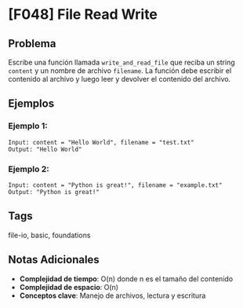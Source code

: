 # [F048] File Read Write

## Problema

Escribe una función llamada `write_and_read_file` que reciba un string `content` y un nombre de archivo `filename`. La función debe escribir el contenido al archivo y luego leer y devolver el contenido del archivo.

## Ejemplos

### Ejemplo 1:
```
Input: content = "Hello World", filename = "test.txt"
Output: "Hello World"
```

### Ejemplo 2:
```
Input: content = "Python is great!", filename = "example.txt"
Output: "Python is great!"
```

## Tags
file-io, basic, foundations

## Notas Adicionales
- **Complejidad de tiempo**: O(n) donde n es el tamaño del contenido
- **Complejidad de espacio**: O(n)
- **Conceptos clave**: Manejo de archivos, lectura y escritura